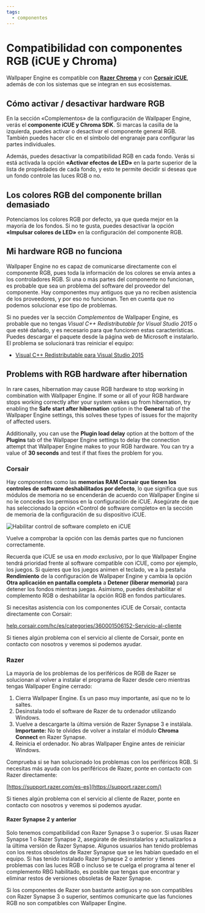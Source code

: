 ```yaml
---
tags:
  - componentes
---
```


# Compatibilidad con componentes RGB (iCUE y Chroma)

Wallpaper Engine es compatible con [**Razer Chroma**](https://www.razer.com/chroma) y con [**Corsair iCUE**](https://www.corsair.com/icue), además de con los sistemas que se integran en sus ecosistemas.

## Cómo activar / desactivar hardware RGB

En la sección «Complementos» de la configuración de Wallpaper Engine, verás el **componente iCUE y Chroma SDK**. Si marcas la casilla de la izquierda, puedes activar o desactivar el componente general RGB. También puedes hacer clic en el símbolo del engranaje para configurar las partes individuales.

Además, puedes desactivar la compatibilidad RGB en cada fondo. Verás si está activada la opción **«Activar efectos de LED»** en la parte superior de la lista de propiedades de cada fondo, y esto te permite decidir si deseas que un fondo controle las luces RGB o no.

## Los colores RGB del componente brillan demasiado

Potenciamos los colores RGB por defecto, ya que queda mejor en la mayoría de los fondos. Si no te gusta, puedes desactivar la opción **«Impulsar colores de LED»** en la configuración del componente RGB.

## Mi hardware RGB no funciona

Wallpaper Engine no es capaz de comunicarse directamente con el componente RGB, pues toda la información de los colores se envía antes a los controladores RGB. Si una o más partes del componente no funcionan, es probable que sea un problema del software del proveedor del componente. Hay componentes muy antiguos que ya no reciben asistencia de los proveedores, y por eso no funcionan. Ten en cuenta que no podemos solucionar ese tipo de problemas.

Si no puedes ver la sección *Complementos* de Wallpaper Engine, es probable que no tengas *Visual C++ Redistributable for Visual Studio 2015* o que esté dañado, y es necesario para que funcionen estas características. Puedes descargar el paquete desde la página web de Microsoft e instalarlo. El problema se solucionará tras reiniciar el equipo:

* [Visual C++ Redistributable para Visual Studio 2015](https://www.microsoft.com/es-es/download/details.aspx?id=48145)

## Problems with RGB hardware after hibernation

In rare cases, hibernation may cause RGB hardware to stop working in combination with Wallpaper Engine. If some or all of your RGB hardware stops working correctly after your system wakes up from hibernation, try enabling the **Safe start after hibernation** option in the **General** tab of the Wallpaper Engine settings, this solves these types of issues for the majority of affected users.

Additionally, you can use the **Plugin load delay** option at the bottom of the **Plugins** tab of the Wallpaper Engine settings to delay the connection attempt that Wallpaper Engine makes to your RGB hardware. You can try a value of **30 seconds** and test if that fixes the problem for you.

### Corsair

Hay componentes como las **memorias RAM Corsair que tienen los controles de software deshabilitados por defecto**, lo que significa que sus módulos de memoria no se encenderán de acuerdo con Wallpaper Engine si no le concedes los permisos en la configuración de iCUE. Asegúrate de que has seleccionado la opción «Control de software completo» en la sección de memoria de la configuración de su dispositivo iCUE.

![Habilitar control de software completo en iCUE](./icue.png)

Vuelve a comprobar la opción con las demás partes que no funcionen correctamente.

Recuerda que iCUE se usa en *modo exclusivo*, por lo que Wallpaper Engine tendrá prioridad frente al software compatible con iCUE, como por ejemplo, los juegos. Si quieres que los juegos animen el teclado, ve a la pestaña **Rendimiento** de la configuración de Wallpaper Engine y cambia la opción **Otra aplicación en pantalla completa** a **Detener (liberar memoria)** para detener los fondos mientras juegas. Asimismo, puedes deshabilitar el complemento RGB o deshabilitar la opción RGB en fondos particulares.

Si necesitas asistencia con los componentes iCUE de Corsair, contacta directamente con Corsair:

[help.corsair.com/hc/es/categories/360001506152-Servicio-al-cliente](https://help.corsair.com/)

Si tienes algún problema con el servicio al cliente de Corsair, ponte en contacto con nosotros y veremos si podemos ayudar.

### Razer

La mayoría de los problemas de los periféricos de RGB de Razer se solucionan al volver a instalar el programa de Razer desde cero mientras tengas Wallpaper Engine cerrado:

1. Cierra Wallpaper Engine. Es un paso muy importante, así que no te lo saltes.
2. Desinstala todo el software de Razer de tu ordenador utilizando Windows.
3. Vuelve a descargarte la última versión de Razer Synapse 3 e instálala. **Importante:** No te olvides de volver a instalar el módulo **Chroma Connect** en Razer Synapse.
4. Reinicia el ordenador. No abras Wallpaper Engine antes de reiniciar Windows.

Comprueba si se han solucionado los problemas con los periféricos RGB. Si necesitas más ayuda con los periféricos de Razer, ponte en contacto con Razer directamente:

[https://support.razer.com/es-es](https://support.razer.com/)

Si tienes algún problema con el servicio al cliente de Razer, ponte en contacto con nosotros y veremos si podemos ayudar.

#### Razer Synapse 2 y anterior

Solo tenemos compatibilidad con Razer Synapse 3 o superior. Si usas Razer Synapse 1 o Razer Synapse 2, asegúrate de desinstalarlos y actualizarlos a la última versión de Razer Synapse. Algunos usuarios han tenido problemas con los restos obsoletos de Razer Synapse que se les habían quedado en el equipo. Si has tenido instalado Razer Synapse 2 o anterior y tienes problemas con las luces RGB o incluso se te cuelga el programa al tener el complemento RBG habilitado, es posible que tengas que encontrar y eliminar restos de versiones obsoletas de Razer Synapse.

Si los componentes de Razer son bastante antiguos y no son compatibles con Razer Synapse 3 o superior, sentimos comunicarte que las funciones RGB no son compatibles con Wallpaper Engine.